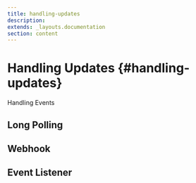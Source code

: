 ```yaml
---
title: handling-updates
description:
extends: _layouts.documentation
section: content
---
```


# Handling Updates {#handling-updates}

Handling Events

## Long Polling

## Webhook

## Event Listener <a name="event-listener"></a>